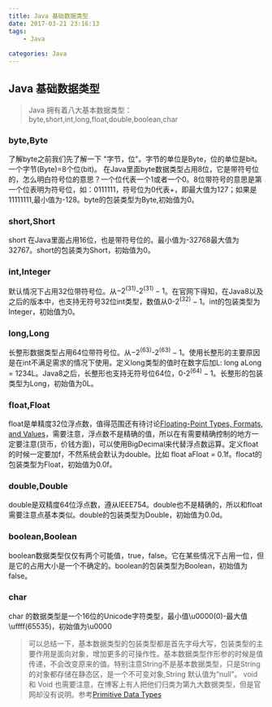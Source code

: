 ```yaml
---
title: Java 基础数据类型
date: 2017-03-21 23:16:13
tags:
	- Java
	
categories: Java
---
```


## Java 基础数据类型

> Java 拥有着八大基本数据类型：byte,short,int,long,float,double,boolean,char


### byte,Byte
了解byte之前我们先了解一下 "字节，位"。字节的单位是Byte，位的单位是bit。一个字节(Byte)=8个位(bit)。
在Java里面byte数据类型占用8位，它是带符号位的，怎么明白符号位的意思？一个位代表一个1或者一个0。8位带符号的意思是第一个位表明为符号位，如：0111111，符号位为0代表+，即最大值为127；如果是 11111111,最小值为-128。byte的包装类型为Byte,初始值为0。
<!--more-->
### short,Short
short 在Java里面占用16位，也是带符号位的。最小值为-32768最大值为32767。short的包装类为Short，初始值为0。

### int,Integer
默认情况下占用32位带符号位。从$-2^(31)$-$2^(31)-1$。在官网下得知，在Java8以及之后的版本中，也支持无符号32位int类型，数值从$0$-$2^(32)-1$。int的包装类型为Integer，初始值为0。

### long,Long
长整形数据类型占用64位带符号位。从$-2^(63)$-$2^(63)-1$。使用长整形的主要原因是在int不满足需求的情况下使用。定义long类型的值时在数字后加L: long aLong = 1234L。Java8之后，长整形也支持无符号位64位，$0$-$2^(64)-1$。长整形的包装类型为Long，初始值为0L。

### float,Float
float是单精度32位浮点数，值得范围还有待讨论[Floating-Point Types, Formats, and Values](https://docs.oracle.com/javase/specs/jls/se7/html/jls-4.html#jls-4.2.3)，需要注意，浮点数不是精确的值，所以在有需要精确控制的地方一定要注意(货币，价钱方面)，可以使用BigDecimal来代替浮点数运算。定义float的时候一定要加f，不然系统会默认为double。比如 float aFloat = 0.1f。flocat的包装类型为Float，初始值为0.0f。

### double,Double
double是双精度64位浮点数，遵从IEEE754。double也不是精确的，所以和float需要注意点基本类似。double的包装类型为Double，初始值为0.0d。

### boolean,Boolean
boolean数据类型仅仅有两个可能值，true，false。它在某些情况下占用一位，但是它的占用大小是一个不确定的。boolean的包装类型为Boolean，初始值为false。

### char
char 的数据类型是一个16位的Unicode字符类型，最小值\u0000(0)-最大值\uffff(65535)，初始值为\u0000


>可以总结一下，基本数据类型的包装类型都是首先字母大写，包装类型的主要作用是面向对象，增加更多的可操作性。基本数据类型作形参的时候是值传递，不会改变原来的值。特别注意String不是基本数据类型，只是String的对象都存储在静态区，是一个不可变对象,String 默认值为“null”。
>void 和 Void 也需要注意，在博客上有人把他们归类为第九大数据类型，但是官网却没有说明。参考[Primitive Data Types](http://docs.oracle.com/javase/tutorial/java/nutsandbolts/datatypes.html)

